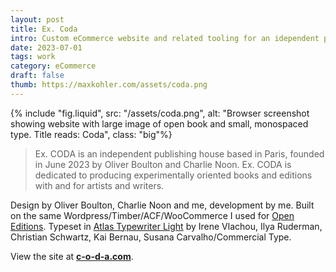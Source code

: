 ```yaml
---
layout: post
title: Ex. Coda
intro: Custom eCommerce website and related tooling for an idependent publisher of artist's books and editions based in Paris.
date: 2023-07-01
tags: work
category: eCommerce
draft: false
thumb: https://maxkohler.com/assets/coda.png
---
```


{% include "fig.liquid", src: "/assets/coda.png", alt: "Browser screenshot showing website with large image of open book and small, monospaced type. Title reads: Coda", class: "big"%}

> Ex. CODA is an independent publishing house based in Paris, founded in June 2023 by Oliver Boulton and Charlie Noon. Ex. CODA is dedicated to producing experimentally oriented books and editions with and for artists and writers.

Design by Oliver Boulton, Charlie Noon and me, development by me. Built on the same Wordpress/Timber/ACF/WooCommerce I used for [Open Editions](/work/open-editions/). Typeset in [Atlas Typewriter Light](https://commercialtype.com/catalog/atlas/atlas_typewriter) by Irene Vlachou, Ilya Ruderman, Christian Schwartz, Kai Bernau, Susana Carvalho/Commercial Type.

View the site at **[c-o-d-a.com](https://www.c-o-d-a.com/)**.

